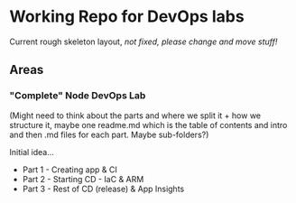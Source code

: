 # Working Repo for DevOps labs 

Current rough skeleton layout, *not fixed, please change and move stuff!*


## Areas
### "Complete" Node DevOps Lab
(Might need to think about the parts and where we split it + how we structure it, maybe one readme.md which is the table of contents and intro and then .md files for each part. Maybe sub-folders?)

Initial idea...
 - Part 1 - Creating app & CI
 - Part 2 - Starting CD - IaC & ARM
 - Part 3 - Rest of CD (release) & App Insights
